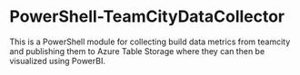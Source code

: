# PowerShell-TeamCityDataCollector
This is a PowerShell module for collecting build data metrics from teamcity and publishing them to Azure Table Storage where they can then be visualized using PowerBI.
